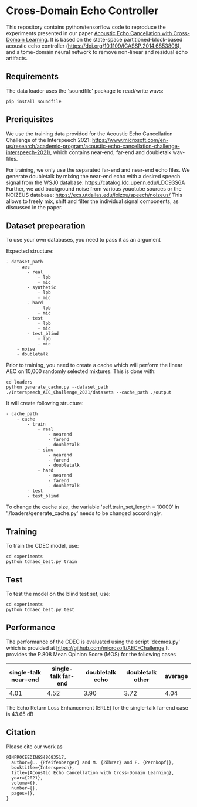 Cross-Domain Echo Controller
=========================


This repository contains python/tensorflow code to reproduce the experiments presented in our paper
[Acoustic Echo Cancellation with Cross-Domain Learning](https://interspeech2021.gcon.me/document/245_Full%20paper.pdf).
It is based on the state-space partitioned-block-based acoustic echo controller (https://doi.org/10.1109/ICASSP.2014.6853806),
and a tome-domain neural network to remove non-linear and residual echo artifacts.



Requirements
------------

The data loader uses the 'soundfile' package to read/write wavs:
```
pip install soundfile
```


Preriquisites
-------------

We use the training data provided for the Acoustic Echo Cancellation Challenge of the Interspeech 2021: 
https://www.microsoft.com/en-us/research/academic-program/acoustic-echo-cancellation-challenge-interspeech-2021/, which contains near-end, far-end and doubletalk wav-files. 

For training, we only use the separated far-end and near-end echo files. 
We generate doubletalk by mixing the near-end echo with a desired speech signal from the WSJ0 database: https://catalog.ldc.upenn.edu/LDC93S6A
Further, we add background noise from various youotube sources or the NOIZEUS database: https://ecs.utdallas.edu/loizou/speech/noizeus/
This allows to freely mix, shift and filter the individual signal components, as discussed in the paper.

Dataset prepearation
-------------
To use your own databases, you need to pass it as an argument

Expected structure:
```
- dataset_path
    - aec
        - real
            - lpb
            - mic
        - synthetic
            - lpb
            - mic
        - hard
            - lpb
            - mic
        - test
            - lpb
            - mic
        - test_blind
            - lpb
            - mic
    - noise
    - doubletalk
```


Prior to training, you need to create a cache which will perform the linear AEC on 10,000 randomly selected mixtures. This is done with:
```
cd loaders
python generate_cache.py --dataset_path ./Interspeech_AEC_Challenge_2021/datasets --cache_path ./output
```

It will create following structure:
```
- cache_path
    - cache
        - train
            - real
                - nearend
                - farend
                - doubletalk
            - simu
                - nearend
                - farend
                - doubletalk
            - hard
                - nearend
                - farend
                - doubletalk
        - test
        - test_blind
```

To change the cache size, the variable 'self.train_set_length = 10000' in './loaders/generate_cache.py' needs to be changed accordingly.




Training
--------

To train the CDEC model, use:
```
cd experiments
python tdnaec_best.py train
```




Test
----------

To test the model on the blind test set, use:
```
cd experiments
python tdnaec_best.py test
```




Performance
-----------

The performance of the CDEC is evaluated using the script 'decmos.py' which is provided at https://github.com/microsoft/AEC-Challenge
It provides the P.808 Mean Opinion Score (MOS) for the following cases

| single-talk near-end  | single-talk far-end | doubletalk echo | doubletalk other | average |
| ------------- | ------------- | ------------- | ------------- | ------------- |
| 4.01 | 4.52 | 3.90 | 3.72 | 4.04 |

The Echo Return Loss Enhancement (ERLE) for the single-talk far-end case is 43.65 dB





Citation
--------

Please cite our work as 

```
@INPROCEEDINGS{8683517,
  author={L. {Pfeifenberger} and M. {Zöhrer} and F. {Pernkopf}},
  booktitle={Interspeech}, 
  title={Acoustic Echo Cancellation with Cross-Domain Learning}, 
  year={2021},
  volume={},
  number={},
  pages={},
}
```

